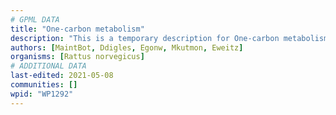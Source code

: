 ```yaml
---
# GPML DATA
title: "One-carbon metabolism"
description: "This is a temporary description for One-carbon metabolism"
authors: [MaintBot, Ddigles, Egonw, Mkutmon, Eweitz]
organisms: [Rattus norvegicus]
# ADDITIONAL DATA
last-edited: 2021-05-08
communities: []
wpid: "WP1292"
---
```

